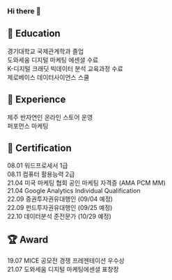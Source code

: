 ### Hi there 👋

<!--
**vive0508/vive0508** is a ✨ _special_ ✨ repository because its `README.md` (this file) appears on your GitHub profile.

Here are some ideas to get you started:

- 🔭 I’m currently working on ...
- 🌱 I’m currently learning ...
- 👯 I’m looking to collaborate on ...
- 🤔 I’m looking for help with ...
- 💬 Ask me about ...
- 📫 How to reach me: ...
- 😄 Pronouns: ...
- ⚡ Fun fact: ...
-->


## :book: Education
경기대학교 국제관계학과 졸업  
도와세움 디지털 마케팅 에센셜 수료   
K-디지털 크래딧 빅데이터 분석 교육과정 수료   
제로베이스 데이터사이언스 스쿨   

## :eyes: Experience
제주 반자연인 온라인 스토어 운영   
퍼포먼스 마케팅

## :page_with_curl: Certification
08.01 워드프로세서 1급    
08.11 컴퓨터 활용능력 2급   
21.04 미국 마케팅 협회 공인 마케팅 자격증 (AMA PCM MM)   
21.04 Google Analytics Individual Qualification     
22.09 증권투자권유대행인  (09/04 예정)   
22.09 펀드투자권유대행인  (09/25 예정)   
22.10 데이터분석 준전문가 (10/29 예정)   


## :trophy: Award
19.07 MICE 공모전 경쟁 프레젠테이션 우수상    
21.07 도와세움 디지털 마케팅에센셜 표창장   


